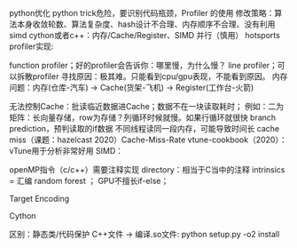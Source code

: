 ﻿python优化
python trick危险，要识别代码瓶颈，Profiler 的使用
修改策略：算法本身收敛轮数、算法复杂度、hash设计不合理、内存顺序不合理、没有利用 simd
cython或者c++：内存/Cache/Register、SIMD
并行（慎用）
hotsports profiler实现:

function profiler；好的profiler会告诉你：哪里慢，为什么慢？
line profiler；可以拆散profiler
寻找原因：极其难。只能看到cpu/gpu表现，不能看到原因。
内存问题：内存(仓库-汽车) -> Cache(货架-飞机) -> Register(工作台-火箭)

无法控制Cache：批读临近数据进Cache；数据不在一块读取耗时；
例如：二为矩阵：长向量存储，row为存储？列循环时候就慢。如果行循环就很快
branch prediction，预判读取的if数据
不同线程读同一段内存，可能导致时间长
cache miss（课题：hazelcast 2020）Cache-Miss-Rate
vtune-cookbook（2020）：vTune用于分析非常好用
SIMD：

openMP指令（c/c++）需要注释实现
directory：相当于C当中的注释
intrinsics = 汇编
random forest ； GPU不擅长if-else；

Target Encoding

Cython

区别：静态类/代码保护
C++文件 -> 编译.so文件: python setup.py -o2 install